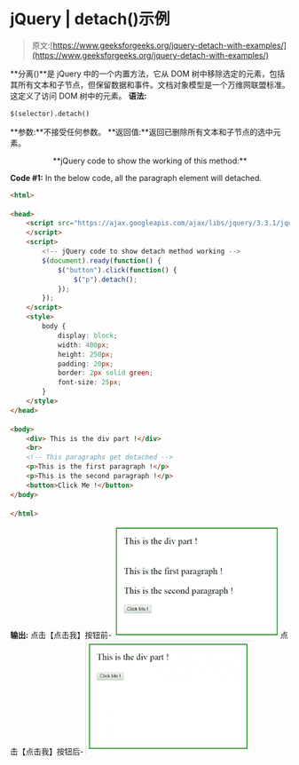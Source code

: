 # jQuery | detach()示例

> 原文:[https://www.geeksforgeeks.org/jquery-detach-with-examples/](https://www.geeksforgeeks.org/jquery-detach-with-examples/)

**分离()**是 jQuery 中的一个内置方法，它从 DOM 树中移除选定的元素，包括其所有文本和子节点，但保留数据和事件。文档对象模型是一个万维网联盟标准。这定义了访问 DOM 树中的元素。
**语法:**

```html
$(selector).detach()

```

**参数:**不接受任何参数。
**返回值:**返回已删除所有文本和子节点的选中元素。

<center>**jQuery code to show the working of this method:**</center>

**Code #1:**
In the below code, all the paragraph element will detached.

```html
<html>

<head>
    <script src="https://ajax.googleapis.com/ajax/libs/jquery/3.3.1/jquery.min.js">
    </script>
    <script>
        <!-- jQuery code to show detach method working -->
        $(document).ready(function() {
            $("button").click(function() {
                $("p").detach();
            });
        });
    </script>
    <style>
        body {
            display: block;
            width: 400px;
            height: 250px;
            padding: 20px;
            border: 2px solid green;
            font-size: 25px;
        }
    </style>
</head>

<body>
    <div> This is the div part !</div>
    <br>
    <!-- This paragraphs get detached -->
    <p>This is the first paragraph !</p>
    <p>This is the second paragraph !</p>
    <button>Click Me !</button>
</body>

</html>
```

**输出:**
点击【点击我】按钮前-
![](img/32493fed5702abe35f6302abbac642d5.png)点击【点击我】按钮后-
![](img/f121dc83040c673014b0c193e27ca577.png)